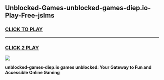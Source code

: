 
## Unblocked-Games-unblocked-games-diep.io-Play-Free-jslms
<h3>
<a href="https://premium76.site?title=unblocked-games-diep.io&ref=09A">CLICK TO PLAY</a></h3>
<hr>

<h3>
<a href="https://premium76.site?title=unblocked-games-diep.io&ref=09A">CLICK 2 PLAY</a>
  
</h3>

<a href="https://premium76.site?title=unblocked-games-diep.io&ref=09A"><img src="https://clearcache.store/games.png"></a>


**unblocked-games-diep.io games unblocked: Your Gateway to Fun and Accessible Online Gaming**
